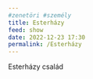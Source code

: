 ```yaml
---
#zenetöri #személy
title: Esterházy
feed: show
date: 2022-12-23 17:30
permalink: /Esterházy
---
```


Esterházy család